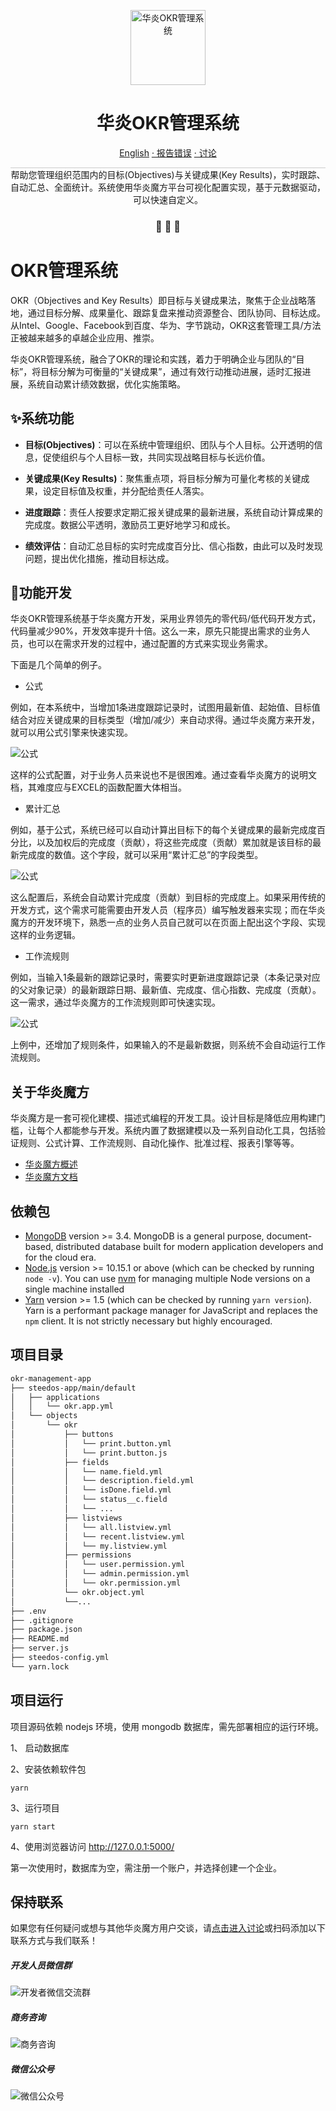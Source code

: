 
<p align="center">
  <a href="https://www.steedos.com/cn">
    <img alt="华炎OKR管理系统" src="https://steedos.github.io/assets/logo.png" width="120" />
  </a>
</p>
<h1 align="center">
  华炎OKR管理系统
</h1>

<p align="center">
<a href="https://github.com/steedos/okr-management-app/blob/master/README.md">English</a>
<a href="https://github.com/steedos/okr-management-app/issues/"> · 报告错误</a>
<a href="https://github.com/steedos/okr-management-app/discussions"> · 讨论</a>
</p>

<p align="center" style="border-top: solid 1px #cccccc">
  帮助您管理组织范围内的目标(Objectives)与关键成果(Key Results)，实时跟踪、自动汇总、全面统计。系统使用华炎魔方平台可视化配置实现，基于元数据驱动，可以快速自定义。
</p>

<h3 align="center">
 🤖 🎨 🚀
</h3>

# OKR管理系统

OKR（Objectives and Key Results）即目标与关键成果法，聚焦于企业战略落地，通过目标分解、成果量化、跟踪复盘来推动资源整合、团队协同、目标达成。从Intel、Google、Facebook到百度、华为、字节跳动，OKR这套管理工具/方法正被越来越多的卓越企业应用、推崇。

华炎OKR管理系统，融合了OKR的理论和实践，着力于明确企业与团队的“目标”，将目标分解为可衡量的“关键成果”，通过有效行动推动进展，适时汇报进展，系统自动累计绩效数据，优化实施策略。

## ✨系统功能

- **目标(Objectives)**：可以在系统中管理组织、团队与个人目标。公开透明的信息，促使组织与个人目标一致，共同实现战略目标与长远价值。

- **关键成果(Key Results)**：聚焦重点项，将目标分解为可量化考核的关键成果，设定目标值及权重，并分配给责任人落实。

- **进度跟踪**：责任人按要求定期汇报关键成果的最新进展，系统自动计算成果的完成度。数据公平透明，激励员工更好地学习和成长。

- **绩效评估**：自动汇总目标的实时完成度百分比、信心指数，由此可以及时发现问题，提出优化措施，推动目标达成。


## 🚀功能开发

华炎OKR管理系统基于华炎魔方开发，采用业界领先的零代码/低代码开发方式，代码量减少90%，开发效率提升十倍。这么一来，原先只能提出需求的业务人员，也可以在需求开发的过程中，通过配置的方式来实现业务需求。

下面是几个简单的例子。

- 公式

例如，在本系统中，当增加1条进度跟踪记录时，试图用最新值、起始值、目标值结合对应关键成果的目标类型（增加/减少）来自动求得。通过华炎魔方来开发，就可以用公式引擎来快速实现。

![公式](https://steedos.github.io/assets/github/okr_management_app/cn/formula.png)

这样的公式配置，对于业务人员来说也不是很困难。通过查看华炎魔方的说明文档，其难度应与EXCEL的函数配置大体相当。

- 累计汇总

例如，基于公式，系统已经可以自动计算出目标下的每个关键成果的最新完成度百分比，以及加权后的完成度（贡献），将这些完成度（贡献）累加就是该目标的最新完成度的数值。这个字段，就可以采用“累计汇总”的字段类型。

![公式](https://steedos.github.io/assets/github/okr_management_app/cn/cumulative.png)

这么配置后，系统会自动累计完成度（贡献）到目标的完成度上。如果采用传统的开发方式，这个需求可能需要由开发人员（程序员）编写触发器来实现；而在华炎魔方的开发环境下，熟悉一点的业务人员自己就可以在页面上配出这个字段、实现这样的业务逻辑。

- 工作流规则

例如，当输入1条最新的跟踪记录时，需要实时更新进度跟踪记录（本条记录对应的父对象记录）的最新跟踪日期、最新值、完成度、信心指数、完成度（贡献）。这一需求，通过华炎魔方的工作流规则即可快速实现。

![公式](https://steedos.github.io/assets/github/okr_management_app/cn/flowrule.png)

上例中，还增加了规则条件，如果输入的不是最新数据，则系统不会自动运行工作流规则。

## 关于华炎魔方

华炎魔方是一套可视化建模、描述式编程的开发工具。设计目标是降低应用构建门槛，让每个人都能参与开发。系统内置了数据建模以及一系列自动化工具，包括验证规则、公式计算、工作流规则、自动化操作、批准过程、报表引擎等等。

- [华炎魔方概述](https://www-steedos-com.oss-accelerate.aliyuncs.com/videos/steedos/steedos-open-source.mp4)
- [华炎魔方文档](https://www.steedos.com/help/)

## 依赖包

- [MongoDB](https://www.mongodb.com/try/download/) version >= 3.4. MongoDB is a general purpose, document-based, distributed database built for modern application developers and for the cloud era.
- [Node.js](https://nodejs.org/en/download/) version >= 10.15.1 or above (which can be checked by running `node -v`). You can use [nvm](https://github.com/nvm-sh/nvm) for managing multiple Node versions on a single machine installed
- [Yarn](https://yarnpkg.com/en/) version >= 1.5 (which can be checked by running `yarn version`). Yarn is a performant package manager for JavaScript and replaces the `npm` client. It is not strictly necessary but highly encouraged.


## 项目目录

```sh
okr-management-app
├── steedos-app/main/default
│   ├── applications
│   │   └── okr.app.yml
│   └── objects
│       └── okr
│           ├── buttons
│           │   └── print.button.yml
│           │   └── print.button.js
│           ├── fields
│           │   └── name.field.yml
│           │   └── description.field.yml
│           │   └── isDone.field.yml
│           │   └── status__c.field
│           │   └── ...
│           ├── listviews
│           │   └── all.listview.yml
│           │   └── recent.listview.yml
│           │   └── my.listview.yml
│           ├── permissions
│           │   └── user.permission.yml
│           │   └── admin.permission.yml
│           │   └── okr.permission.yml
│           └── okr.object.yml
│           └──...
├── .env
├── .gitignore
├── package.json
├── README.md
├── server.js
├── steedos-config.yml
└── yarn.lock
```

## 项目运行

项目源码依赖 nodejs 环境，使用 mongodb 数据库，需先部署相应的运行环境。

1、 启动数据库

2、安装依赖软件包

```
yarn
```

3、运行项目

```
yarn start
```

4、使用浏览器访问 http://127.0.0.1:5000/

第一次使用时，数据库为空，需注册一个账户，并选择创建一个企业。

## 保持联系

如果您有任何疑问或想与其他华炎魔方用户交谈，请[点击进入讨论](https://github.com/steedos/steedos-platform/discussions)或扫码添加以下联系方式与我们联系！
##### 开发人员微信群
![开发者微信交流群](https://steedos.github.io/assets/github/project_management_app/cn/QR_wechat_developers.jpg)

##### 商务咨询
![商务咨询](https://steedos.github.io/assets/github/project_management_app/cn/business_consulting.jpg)

##### 微信公众号
![微信公众号](https://www.steedos.com/assets/github/platform/cn/public_number.jpg)
